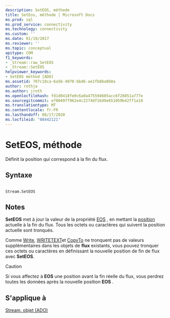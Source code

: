 ```yaml
---
description: SetEOS, méthode
title: SetEos, méthode | Microsoft Docs
ms.prod: sql
ms.prod_service: connectivity
ms.technology: connectivity
ms.custom: ''
ms.date: 01/19/2017
ms.reviewer: ''
ms.topic: conceptual
apitype: COM
f1_keywords:
- _Stream::raw_SetEOS
- _Stream::SetEOS
helpviewer_keywords:
- SetEOS method [ADO]
ms.assetid: 707c18ca-6a56-4970-bbd6-ae1fb86a0b8a
author: rothja
ms.author: jroth
ms.openlocfilehash: fd1d0418fe0c6a0a475594605acc6f28851a777e
ms.sourcegitcommit: e700497f962e4c2274df16d9e651059b42ff1a10
ms.translationtype: MT
ms.contentlocale: fr-FR
ms.lasthandoff: 08/17/2020
ms.locfileid: "88442121"
---
```

# <a name="seteos-method"></a>SetEOS, méthode
Définit la position qui correspond à la fin du flux.  
  
## <a name="syntax"></a>Syntaxe  
  
```  
  
Stream.SetEOS  
```  
  
## <a name="remarks"></a>Notes  
 **SetEOS** met à jour la valeur de la propriété [EOS](../../../ado/reference/ado-api/eos-property.md) , en mettant la [position](../../../ado/reference/ado-api/position-property-ado.md) actuelle à la fin du flux. Tous les octets ou caractères qui suivent la position actuelle sont tronqués.  
  
 Comme [Write](../../../ado/reference/ado-api/write-method.md), [WRITETEXT](../../../ado/reference/ado-api/writetext-method.md)et [CopyTo](../../../ado/reference/ado-api/copyto-method-ado.md) ne tronquent pas de valeurs supplémentaires dans les objets de **flux** existants, vous pouvez tronquer ces octets ou caractères en définissant la nouvelle position de fin de flux avec **SetEOS**.  
  
> [!CAUTION]
>  Si vous affectez à **EOS** une position avant la fin réelle du flux, vous perdrez toutes les données après la nouvelle position **EOS** .  
  
## <a name="applies-to"></a>S'applique à  
 [Stream, objet (ADO)](../../../ado/reference/ado-api/stream-object-ado.md)
